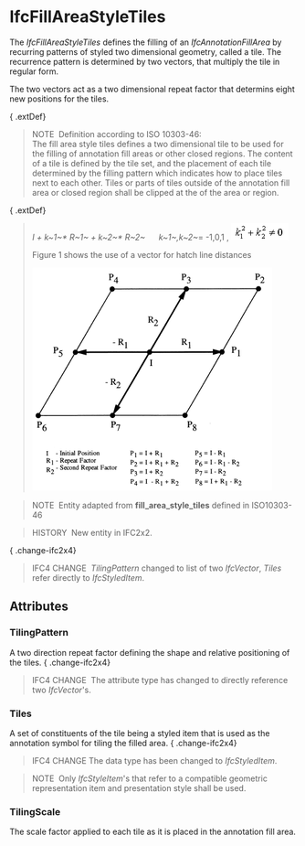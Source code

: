 # IfcFillAreaStyleTiles

The _IfcFillAreaStyleTiles_ defines the filling of an _IfcAnnotationFillArea_ by recurring patterns of styled two dimensional geometry, called a tile. The recurrence pattern is determined by two vectors, that multiply the tile in regular form.

The two vectors act as a two dimensional repeat factor that determins eight new positions for the tiles.

{ .extDef}
> NOTE&nbsp; Definition according to ISO 10303-46:  
> The fill area style tiles defines a two dimensional tile to be used for the filling of annotation fill areas or other closed regions. The content of a tile is defined by the tile set, and the placement of each tile determined by the filling pattern which indicates how to place tiles next to each other. Tiles or parts of tiles outside of the annotation fill area or closed region shall be clipped at the of the area or region.

{ .extDef}
> _I + k~1~\* R~1~ +
k~2~\* R~2~_ &nbsp;&nbsp;&nbsp;&nbsp;&nbsp;_k~1~,k~2~_= -1,0,1 , ![formula](../../../../figures/ifcfillareastyletilesymbolwithstyle_fig1.gif)
> 
> Figure 1 shows the use of a vector for hatch line distances
> 
> !["IfcFillAreaStyleTiles_Fig1.gif 12,9 KB"](../../../../figures/ifcfillareastyletiles_fig1.gif "Figure 1 &mdash; two vectors as two direction repeat factor")

> NOTE&nbsp; Entity adapted from **fill_area_style_tiles** defined in ISO10303-46

> HISTORY&nbsp; New entity in IFC2x2.

{ .change-ifc2x4}
> IFC4 CHANGE&nbsp; _TilingPattern_ changed to list of two _IfcVector_, _Tiles_ refer directly to _IfcStyledItem_.

## Attributes

### TilingPattern
A two direction repeat factor defining the shape and relative positioning of the tiles.
{ .change-ifc2x4}
> IFC4 CHANGE&nbsp; The attribute type has changed to directly reference two _IfcVector_'s.

### Tiles
A set of constituents of the tile being a styled item that is used as the annotation symbol for tiling the filled area.
{ .change-ifc2x4}
> IFC4 CHANGE The data type has been changed to _IfcStyledItem_.

> NOTE&nbsp; Only _IfcStyleItem_'s that refer to a compatible geometric representation item and presentation style shall be used.

### TilingScale
The scale factor applied to each tile as it is placed in the annotation fill area.
